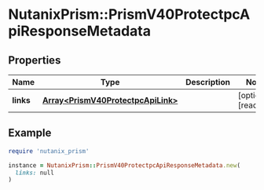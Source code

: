 # NutanixPrism::PrismV40ProtectpcApiResponseMetadata

## Properties

| Name | Type | Description | Notes |
| ---- | ---- | ----------- | ----- |
| **links** | [**Array&lt;PrismV40ProtectpcApiLink&gt;**](PrismV40ProtectpcApiLink.md) |  | [optional][readonly] |

## Example

```ruby
require 'nutanix_prism'

instance = NutanixPrism::PrismV40ProtectpcApiResponseMetadata.new(
  links: null
)
```

